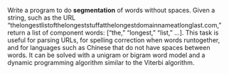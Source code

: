 

Write a program to do <b>segmentation</b> of
words without spaces. Given a string, such as the URL
“thelongestlistofthelongeststuffatthelongestdomainnameatlonglast.com,”
return a list of component words: [“the,” “longest,” “list,”
$\ldots$]. This task is useful for parsing URLs, for spelling
correction when words runtogether, and for languages such as Chinese
that do not have spaces between words. It can be solved with a unigram
or bigram word model and a dynamic programming algorithm similar to the
Viterbi algorithm.
